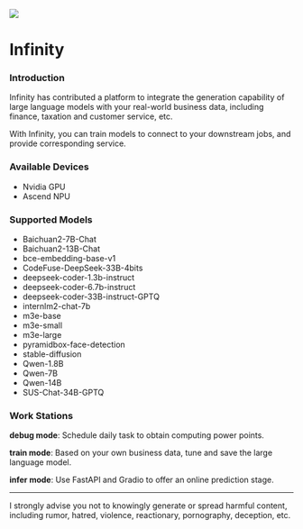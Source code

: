 ![](https://openi.pcl.ac.cn/rhys2985/Infinity/raw/branch/master/templates/Infinity.png)

# Infinity

### Introduction

Infinity has contributed a platform to integrate the generation capability of large language models with your real-world business data, including finance, taxation and customer service, etc.

With Infinity, you can train models to connect to your downstream jobs, and provide corresponding service.

### Available Devices

* Nvidia GPU
* Ascend NPU

### Supported Models

* Baichuan2-7B-Chat
* Baichuan2-13B-Chat
* bce-embedding-base-v1
* CodeFuse-DeepSeek-33B-4bits
* deepseek-coder-1.3b-instruct
* deepseek-coder-6.7b-instruct
* deepseek-coder-33B-instruct-GPTQ
* internlm2-chat-7b
* m3e-base
* m3e-small
* m3e-large
* pyramidbox-face-detection
* stable-diffusion
* Qwen-1.8B
* Qwen-7B
* Qwen-14B
* SUS-Chat-34B-GPTQ

### Work Stations

**debug mode**: Schedule daily task to obtain computing power points.

**train mode**: Based on your own business data, tune and save the large language model.

**infer mode**: Use FastAPI and Gradio to offer an online prediction stage.

***

I strongly advise you not to knowingly generate or spread harmful content, including rumor, hatred, violence, reactionary, pornography, deception, etc.
